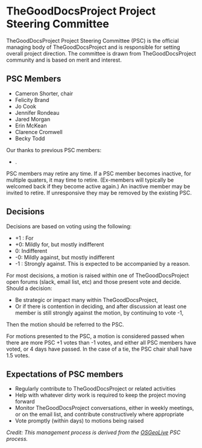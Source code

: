 TheGoodDocsProject Project Steering Committee
=============================================

TheGoodDocsProject Project Steering Committee (PSC) is the official managing body of TheGoodDocsProject and is responsible for setting overall project direction. The committee is drawn from TheGoodDocsProject community and is based on merit and interest.

PSC Members
-----------

-   Cameron Shorter, chair
-   Felicity Brand
-   Jo Cook
-   Jennifer Rondeau
-   Jared Morgan
-   Erin McKean
-   Clarence Cromwell
-   Becky Todd

Our thanks to previous PSC members:

-   .

PSC members may retire any time. If a PSC member becomes inactive, for multiple quaters, it may time to retire. (Ex-members will typically be welcomed back if they become active again.) An inactive member may be invited to retire. If unresponsive they may be removed by the existing PSC.

Decisions
---------

Decisions are based on voting using the following:

-   +1 : For
-   +0: Mildly for, but mostly indifferent
-   0: Indifferent
-   -0: Mildly against, but mostly indifferent
-   -1 : Strongly against. This is expected to be accompanied by a
    reason.

For most decisions, a motion is raised within one of TheGoodDocsProject open forums (slack, email list, etc) and those present vote and decide. Should a decision:

-   Be strategic or impact many within TheGoodDocsProject,
-   Or if there is contention in deciding, and after discussion at least one member is still strongly against the motion, by continuing to vote -1,

Then the motion should be referred to the PSC.

For motions presented to the PSC, a motion is considered passed when there are more PSC +1 votes than -1 votes, and either all PSC members have voted, or 4 days have passed. In the case of a tie, the PSC chair shall have 1.5 votes.

Expectations of PSC members
---------------------------

-   Regularly contribute to TheGoodDocsProject or related activities
-   Help with whatever dirty work is required to keep the project moving forward
-   Monitor TheGoodDocsProject conversations, either in weekly meetings, or on the email list, and contribute constructively where appropriate
-   Vote promptly (within days) to motions being raised

*Credit: This management process is derived from the [OSGeoLive](https://live.osgeo.org/) PSC process.*

